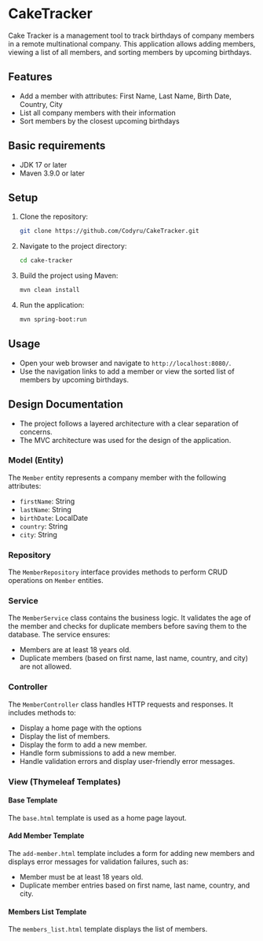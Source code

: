 # CakeTracker

Cake Tracker is a management tool to track birthdays of company members in a remote multinational company. This application allows adding members, viewing a list of all members, and sorting members by upcoming birthdays.

## Features

- Add a member with attributes: First Name, Last Name, Birth Date, Country, City
- List all company members with their information
- Sort members by the closest upcoming birthdays

## Basic requirements

- JDK 17 or later
- Maven 3.9.0 or later

## Setup

1. Clone the repository:
    ```sh
    git clone https://github.com/Codyru/CakeTracker.git
    ```
2. Navigate to the project directory:
    ```sh
    cd cake-tracker
    ```
3. Build the project using Maven:
    ```sh
    mvn clean install
    ```
4. Run the application:
    ```sh
    mvn spring-boot:run
    ```

## Usage

- Open your web browser and navigate to `http://localhost:8080/`.
- Use the navigation links to add a member or view the sorted list of members by upcoming birthdays.

## Design Documentation

- The project follows a layered architecture with a clear separation of concerns.
- The MVC architecture was used for the design of the application.

### Model (Entity)

The `Member` entity represents a company member with the following attributes:

- `firstName`: String
- `lastName`: String
- `birthDate`: LocalDate
- `country`: String
- `city`: String

### Repository

The `MemberRepository` interface provides methods to perform CRUD operations on `Member` entities.

### Service

The `MemberService` class contains the business logic. It validates the age of the member and checks for duplicate members before saving them to the database. The service ensures:
- Members are at least 18 years old.
- Duplicate members (based on first name, last name, country, and city) are not allowed.

### Controller

The `MemberController` class handles HTTP requests and responses. It includes methods to:
- Display a home page with the options
- Display the list of members.
- Display the form to add a new member.
- Handle form submissions to add a new member.
- Handle validation errors and display user-friendly error messages.

### View (Thymeleaf Templates)

#### Base Template

The `base.html` template is used as a home page layout.

#### Add Member Template

The `add-member.html` template includes a form for adding new members and displays error messages for validation failures, such as:
- Member must be at least 18 years old.
- Duplicate member entries based on first name, last name, country, and city.

#### Members List Template

The `members_list.html` template displays the list of members.
